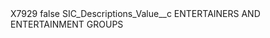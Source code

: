 <?xml version="1.0" encoding="UTF-8"?>
<CustomMetadata xmlns="http://soap.sforce.com/2006/04/metadata" xmlns:xsi="http://www.w3.org/2001/XMLSchema-instance" xmlns:xsd="http://www.w3.org/2001/XMLSchema">
    <label>X7929</label>
    <protected>false</protected>
    <values>
        <field>SIC_Descriptions_Value__c</field>
        <value xsi:type="xsd:string">ENTERTAINERS AND ENTERTAINMENT GROUPS</value>
    </values>
</CustomMetadata>
